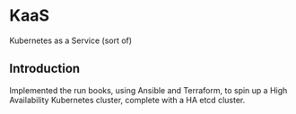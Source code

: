 # KaaS

Kubernetes as a Service (sort of)

## Introduction

Implemented the run books, using Ansible and Terraform, to spin up a High Availability Kubernetes cluster, complete with a HA etcd cluster. 
